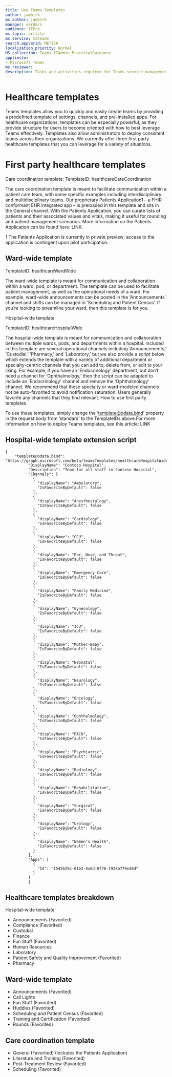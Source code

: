 ```yaml
---
title: Use Teams Templates 
author: jambirk
ms.author: jambirk 
manager: serdars
audience: ITPro
ms.topic: article 
ms.service: msteams 
search.appverid: MET150
localization_priority: Normal
MS.collection: Teams_ITAdmin_PracticalGuidance
appliesto:
- Microsoft Teams
ms.reviewer: 
description: Tasks and activities required for Teams service management, including monitoring service health, and assessing and ensuring network quality and usage.
---
```


# Healthcare templates 

Teams templates allow you to quickly and easily create teams by providing a predefined template of settings, channels, and pre-installed apps. For healthcare organizations, templates can be especially powerful, as they provide structure for users to become oriented with how to best leverage Teams effectively. Templates also allow administrators to deploy consistent teams across their organizations. We currently offer three first party healthcare templates that you can leverage for a variety of situations.

# First party healthcare templates 

Care coordination template: TemplateID: healthcareCareCoordination

The care coordination template is meant to facilitate communication within a patient care team, with some specific examples including interdisciplinary and multidisciplinary teams. Our proprietary Patients Application1 – a FHIR conformant EHR integrated app – is preloaded in this template and sits in the General channel. With the Patients Application, you can curate lists of patients and their associated values and vitals, making it useful for rounding and patient management scenarios. More information on the Patients Application can be found here: LINK.

 1 The Patients Application is currently in private preview; access to the application is contingent upon pilot participation. 

## Ward-wide template 

TemplateID: healthcareWardWide 

The ward-wide template is meant for communication and collaboration within a ward, pod, or department. The template can be used to facilitate patient management, as well as the operational needs of a ward. For example, ward-wide announcements can be posted in the ‘Announcements’ channel and shifts can be managed in ‘Scheduling and Patient Census’. If you’re looking to streamline your ward, then this template is for you. 

Hospital-wide template 

TemplateID: healthcareHospitalWide 

The hospital-wide template is meant for communication and collaboration between multiple wards, pods, and departments within a hospital. Included in this template are several operational channels including ‘Announcements,’ ‘Custodial,’ ‘Pharmacy,’ and ‘Laboratory,’ but we also provide a script below which extends the template with a variety of additional department or specialty-centric channels that you can add to, delete from, or edit to your liking. For example, if you have an ‘Endocrinology’ department, but don’t need a channel for ‘Ophthalmology,’ then the script can be adapted to include an ‘Endocrinology’ channel and remove the ‘Ophthalmology’ channel. We recommend that these specialty or ward-modeled channels not be auto-favorited to avoid notification saturation. Users generally favorite any channels that they find relevant. 
How to use first party templates 

To use these templates, simply change the ‘template@odata.bind’ property in the request body from ‘standard’ to the TemplateIDs above.For more information on how to deploy Teams templates, see this article: LINK 

## Hospital-wide template extension script
~~~
{
    "template@odata.bind": "https://graph.microsoft.com/beta/teamsTemplates/healthcareHospitalWide", 
          "DisplayName": "Contoso Hospital", 
          "Description": "Team for all staff in Contoso Hospital", 
          "Channels": [ 
            { 
              "displayName": "Ambulatory", 
              "IsFavoriteByDefault": false 
            }, 
            { 
              "displayName": "Anesthesiology", 
              "IsFavoriteByDefault": false 
            }, 
            { 
              "displayName": "Cardiology", 
              "IsFavoriteByDefault": false 
            }, 
            { 
              "displayName": "CCU", 
              "IsFavoriteByDefault": false 
            }, 
            { 
              "displayName": "Ear, Nose, and Throat", 
              "IsFavoriteByDefault": false 
            }, 
            { 
              "displayName": "Emergency Care", 
              "IsFavoriteByDefault": false 
            }, 
            { 
              "displayName": "Family Medicine", 
              "IsFavoriteByDefault": false 
            }, 
            { 
              "displayName": "Gynecology", 
              "IsFavoriteByDefault": false 
            }, 
            { 
              "displayName": "ICU", 
              "IsFavoriteByDefault": false 
            }, 
            { 
              "displayName": "Mother-Baby", 
              "IsFavoriteByDefault": false 
            },  
            { 
              "displayName": "Neonatal", 
              "IsFavoriteByDefault": false 
            }, 
            { 
              "displayName": "Neurology", 
              "IsFavoriteByDefault": false 
            }, 
            { 
              "displayName": "Oncology", 
              "IsFavoriteByDefault": false 
            }, 
            { 
              "displayName": "Ophthalmology", 
              "IsFavoriteByDefault": false 
            }, 
            { 
              "displayName": "PACU", 
              "IsFavoriteByDefault": false 
            }, 
            { 
              "displayName": "Psychiatric", 
              "IsFavoriteByDefault": false 
            }, 
            { 
              "displayName": "Radiology", 
              "IsFavoriteByDefault": false 
            }, 
            { 
              "displayName": "Rehabilitation", 
              "IsFavoriteByDefault": false 
            }, 
            { 
              "displayName": "Surgical", 
              "IsFavoriteByDefault": false 
            }, 
            { 
              "displayName": "Urology", 
              "IsFavoriteByDefault": false 
            }, 
            { 
              "displayName": "Women’s Health", 
              "IsFavoriteByDefault": false 
            } 
          ], 
          "Apps": [ 
            { 
              "Id": "1542629c-01b3-4a6d-8f76-1938b779e48d" 
            } 
          ] 
          } 
~~~

## Healthcare templates breakdown

Hospital-wide template

- Announcements (Favorited)
- Compliance (Favorited)
- Custodial
- Finance
- Fun Stuff (Favorited)
- Human Resources
- Laboratory
- Patient Safety and Quality Improvement (Favorited)
- Pharmacy

## Ward-wide template 

- Announcements (Favorited)
- Call Lights
- Fun Stuff (Favorited)
- Huddles (Favorited)
- Scheduling and Patient Census (Favorited)
- Training and Certification (Favorited)
- Rounds (Favorited)

## Care coordination template

- General (Favorited) (Includes the Patients Application)
- Literature and Training (Favorited)
- Post-Treatment Review (Favorited)
- Scheduling (Favorited)